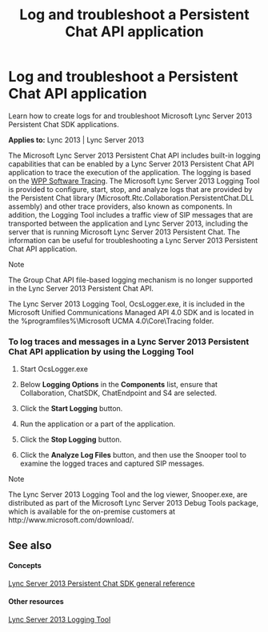 ﻿---
title: Log and troubleshoot a Persistent Chat API application
TOCTitle: Log and troubleshoot a Persistent Chat API application
ms:assetid: 7fdb2465-f114-43b7-97ee-bc10ac93e260
ms:mtpsurl: https://msdn.microsoft.com/en-us/library/Dn439207(v=office.15)
ms:contentKeyID: 57101350
ms.date: 07/24/2014
mtps_version: v=office.15
---

# Log and troubleshoot a Persistent Chat API application

Learn how to create logs for and troubleshoot Microsoft Lync Server 2013 Persistent Chat SDK applications.


**Applies to:** Lync 2013 | Lync Server 2013

The Microsoft Lync Server 2013 Persistent Chat API includes built-in logging capabilities that can be enabled by a Lync Server 2013 Persistent Chat API application to trace the execution of the application. The logging is based on the [WPP Software Tracing](http://msdn.microsoft.com/en-us/library/ff556204\(v=vs.85\).aspx). The Microsoft Lync Server 2013 Logging Tool is provided to configure, start, stop, and analyze logs that are provided by the Persistent Chat library (Microsoft.Rtc.Collaboration.PersistentChat.DLL assembly) and other trace providers, also known as components. In addition, the Logging Tool includes a traffic view of SIP messages that are transported between the application and Lync Server 2013, including the server that is running Microsoft Lync Server 2013 Persistent Chat. The information can be useful for troubleshooting a Lync Server 2013 Persistent Chat API application.


> [!NOTE]
> <P>The Group Chat API file-based logging mechanism is no longer supported in the Lync Server 2013 Persistent Chat API.</P>



The Lync Server 2013 Logging Tool, OcsLogger.exe, it is included in the Microsoft Unified Communications Managed API 4.0 SDK and is located in the %programfiles%\\Microsoft UCMA 4.0\\Core\\Tracing folder.

### To log traces and messages in a Lync Server 2013 Persistent Chat API application by using the Logging Tool

1.  Start OcsLogger.exe

2.  Below **Logging Options** in the **Components** list, ensure that Collaboration, ChatSDK, ChatEndpoint and S4 are selected.

3.  Click the **Start Logging** button.

4.  Run the application or a part of the application.

5.  Click the **Stop Logging** button.

6.  Click the **Analyze Log Files** button, and then use the Snooper tool to examine the logged traces and captured SIP messages.


> [!NOTE]
> <P>The Lync Server 2013 Logging Tool and the log viewer, Snooper.exe, are distributed as part of the Microsoft Lync Server 2013 Debug Tools package, which is available for the on-premise customers at http://www.microsoft.com/download/.</P>



## See also

#### Concepts

[Lync Server 2013 Persistent Chat SDK general reference](lync-server-2013-persistent-chat-sdk-general-reference.md)

#### Other resources

[Lync Server 2013 Logging Tool](http://technet.microsoft.com/en-us/library/gg558599.aspx)

